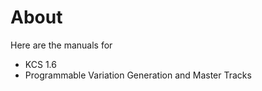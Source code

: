 # About

Here are the manuals for

 - KCS 1.6
 - Programmable Variation Generation and Master Tracks